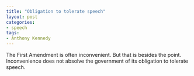 ```yaml
---
title: "Obligation to tolerate speech"
layout: post
categories:
- speech
tags:
- Anthony Kennedy
---
```


The First Amendment is often inconvenient. But that is besides the point. Inconvenience does not absolve the government of its obligation to tolerate speech.